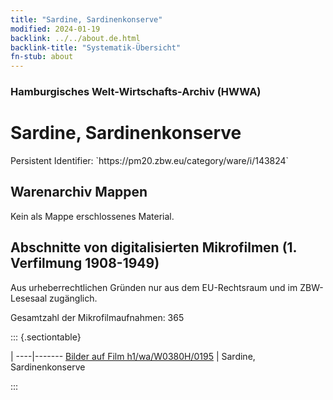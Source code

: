```yaml
---
title: "Sardine, Sardinenkonserve"
modified: 2024-01-19
backlink: ../../about.de.html
backlink-title: "Systematik-Übersicht"
fn-stub: about
---
```


### Hamburgisches Welt-Wirtschafts-Archiv (HWWA)

# Sardine, Sardinenkonserve

<div class="hint">Persistent Identifier: `https://pm20.zbw.eu/category/ware/i/143824`</div>







## Warenarchiv Mappen





Kein als Mappe erschlossenes Material.



<a id="filmsections" />

## Abschnitte von digitalisierten Mikrofilmen (1. Verfilmung 1908-1949)

<p>Aus urheberrechtlichen Gründen nur aus dem EU-Rechtsraum und im ZBW-Lesesaal zugänglich.</p>


<p>Gesamtzahl der Mikrofilmaufnahmen: 365</p>





::: {.sectiontable}

 | 
----|-------
<a class="btn" href="https://pm20.zbw.eu/film/h1/wa/W0380H/0195" rel="nofollow">Bilder auf Film h1/wa/W0380H/0195</a> | Sardine, Sardinenkonserve


:::
















